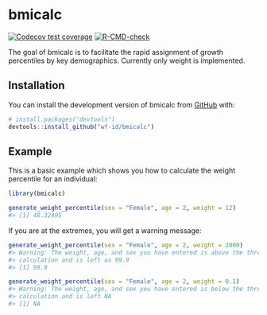 
<!-- README.md is generated from README.Rmd. Please edit that file -->

# bmicalc

<!-- badges: start -->

[![Codecov test
coverage](https://codecov.io/gh/wf-id/bmicalc/branch/main/graph/badge.svg)](https://app.codecov.io/gh/wf-id/bmicalc?branch=main)
[![R-CMD-check](https://github.com/wf-id/bmicalc/workflows/R-CMD-check/badge.svg)](https://github.com/wf-id/bmicalc/actions)
<!-- badges: end -->

The goal of bmicalc is to facilitate the rapid assignment of growth
percentiles by key demographics. Currently only weight is implemented.

## Installation

You can install the development version of bmicalc from
[GitHub](https://github.com/) with:

``` r
# install.packages("devtools")
devtools::install_github("wf-id/bmicalc")
```

## Example

This is a basic example which shows you how to calculate the weight
percentile for an individual:

``` r
library(bmicalc)

generate_weight_percentile(sex = "Female", age = 2, weight = 12)
#> [1] 48.32495
```

If you are at the extremes, you will get a warning message:

``` r
generate_weight_percentile(sex = "Female", age = 2, weight = 2000)
#> Warning: The weight, age, and sex you have entered is above the threshold for
#> calculation and is left as 99.9
#> [1] 99.9
```

``` r
generate_weight_percentile(sex = "Female", age = 2, weight = 0.1)
#> Warning: The weight, age, and sex you have entered is below the threshold for
#> calculation and is left NA
#> [1] NA
```
